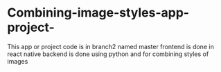 # Combining-image-styles-app-project-
This app or project code is in branch2 named master
frontend is done in react native 
backend is done using python
and for combining styles of images 
